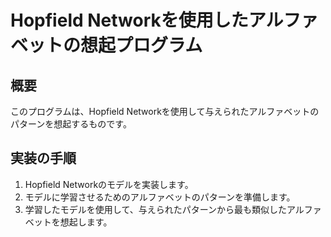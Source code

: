 # Hopfield Networkを使用したアルファベットの想起プログラム

## 概要
このプログラムは、Hopfield Networkを使用して与えられたアルファベットのパターンを想起するものです。

## 実装の手順
1. Hopfield Networkのモデルを実装します。
2. モデルに学習させるためのアルファベットのパターンを準備します。
3. 学習したモデルを使用して、与えられたパターンから最も類似したアルファベットを想起します。
